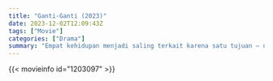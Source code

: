 ```yaml
---
title: "Ganti-Ganti (2023)"
date: 2023-12-02T12:09:43Z
tags: ["Movie"]
categories: ["Drama"]
summary: "Empat kehidupan menjadi saling terkait karena satu tujuan – untuk membalas dendam. Segalanya menjadi lebih berdarah dan kacau ketika mereka semua menyadari siapa dalang sebenarnya."
---
```


<mux-player stream-type="on-demand"
src="https://kp3d-my.sharepoint.com/personal/ryoo_kp3d_onmicrosoft_com/_layouts/15/download.aspx?share=ER-5jpyG5ydHts5cgWNb4IYB0eH3a2cPtD3S1JFmnMtYKw" prefer-playback="mse" controls>

</mux-player>


{{< movieinfo id="1203097" >}}

<script src="https://cdn.jsdelivr.net/npm/@mux/mux-player"></script>

 <script type="application/ld+json ">
{
"@context": "https://schema.org/",
"@type": "VideoObject",
"name": "Ganti-Ganti (2023)",
"contentUrl": "https://stream.mux.com/QuxM00gBoKaQa6RFiESP0001hHJmV2O00ZO6AoX3nFE2Mlw.m3u8",
"thumbnailUrl": "https://www.themoviedb.org/t/p/original/aTfFw75zlTDyCAZryMJAxhZVvPP.jpg?width=314&fit_mode=preserve&time=25",
"uploadDate": "2023-12-02T12:09:43Z",
}

</script>